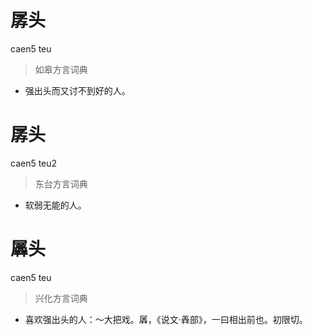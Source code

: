 # 孱头
caen5 teu
> 如皋方言词典
- 强出头而又讨不到好的人。

# 孱头
caen5 teu2
> 东台方言词典
- 软弱无能的人。

# 羼头
caen5 teu
> 兴化方言词典
- 喜欢强出头的人：～大把戏。羼，《说文·羴部》，一曰相出前也。初限切。
